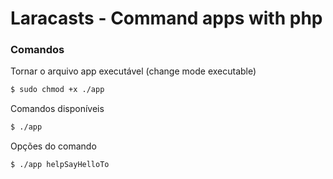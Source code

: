 # Laracasts - Command apps with php 

### Comandos

Tornar o arquivo app executável (change mode executable)
```sh 
$ sudo chmod +x ./app
```

Comandos disponíveis

```sh 
$ ./app
```

Opções do comando

```sh 
$ ./app helpSayHelloTo
```